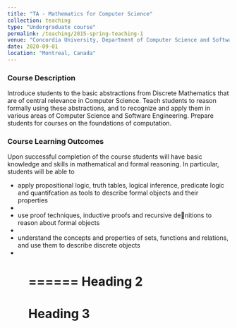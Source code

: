 ```yaml
---
title: "TA - Mathematics for Computer Science"
collection: teaching
type: "Undergraduate course"
permalink: /teaching/2015-spring-teaching-1
venue: "Concordia University, Department of Computer Science and Software Engineering"
date: 2020-09-01
location: "Montreal, Canada"
---
```


<h3>Course Description</h3>
Introduce students to the basic abstractions from Discrete Mathematics that are of central relevance in Computer Science. Teach students to reason formally using these abstractions, and to recognize and apply them in various areas of Computer Science and Software Engineering. Prepare students for courses on the foundations of computation.

<h3>Course Learning Outcomes</h3>
Upon successful completion of the course students will have basic knowledge and skills in mathematical and formal reasoning. In particular, students will be able to
<ul>
    <li>apply propositional logic, truth tables, logical inference, predicate logic and quantifcation as tools to describe formal objects and their properties<li>
    <li>use proof techniques, inductive proofs and recursive denitions to reason about formal objects<li>
    <li>understand the concepts and properties of sets, functions and relations, and use them to describe discrete objects<li>
<ul>

======
Heading 2
======

Heading 3
======
